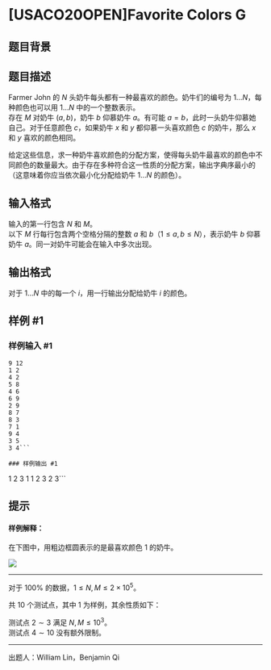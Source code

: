 # [USACO20OPEN]Favorite Colors G

## 题目背景



## 题目描述

Farmer John 的 $N$ 头奶牛每头都有一种最喜欢的颜色。奶牛们的编号为 $1\ldots N$，每种颜色也可以用 $1\ldots N$ 中的一个整数表示。  
存在 $M$ 对奶牛 $(a,b)$，奶牛 $b$ 仰慕奶牛 $a$。有可能 $a=b$，此时一头奶牛仰慕她自己。对于任意颜色 $c$，如果奶牛 $x$ 和 $y$ 都仰慕一头喜欢颜色 $c$ 的奶牛，那么 $x$ 和 $y$ 喜欢的颜色相同。

给定这些信息，求一种奶牛喜欢颜色的分配方案，使得每头奶牛最喜欢的颜色中不同颜色的数量最大。由于存在多种符合这一性质的分配方案，输出字典序最小的（这意味着你应当依次最小化分配给奶牛 $1 \ldots N$ 的颜色）。

## 输入格式

输入的第一行包含 $N$ 和 $M$。  
以下 $M$ 行每行包含两个空格分隔的整数 $a$ 和 $b$（$1\le a,b\le N$），表示奶牛 $b$ 仰慕奶牛 $a$。同一对奶牛可能会在输入中多次出现。

## 输出格式

对于 $1\ldots N$ 中的每一个 $i$，用一行输出分配给奶牛 $i$ 的颜色。

## 样例 #1

### 样例输入 #1
```
9 12
1 2
4 2
5 8
4 6
6 9
2 9
8 7
8 3
7 1
9 4
3 5
3 4```

### 样例输出 #1

```
1
2
3
1
1
2
3
2
3```

## 提示

#### 样例解释：

在下图中，用粗边框圆表示的是最喜欢颜色 $1$ 的奶牛。

![](https://cdn.luogu.com.cn/upload/image_hosting/iratxzf8.png)

-----

对于 $100\%$ 的数据，$1\le N,M\le 2\times 10^5$。

共 $10$ 个测试点，其中 $1$ 为样例，其余性质如下：
 
测试点 $2\sim 3$ 满足 $N,M\le 10^3$。  
测试点 $4\sim 10$ 没有额外限制。

-----

出题人：William Lin，Benjamin Qi
